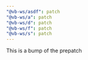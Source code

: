```yaml
---
"@vb-ws/asdf": patch
"@vb-ws/a": patch
"@vb-ws/d": patch
"@vb-ws/f": patch
"@vb-ws/s": patch
---
```


This is a bump of the prepatch
